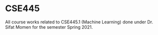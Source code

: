# CSE445
All course works related to CSE445.1 (Machine Learning) done under Dr. Sifat Momen for the semester Spring 2021.
